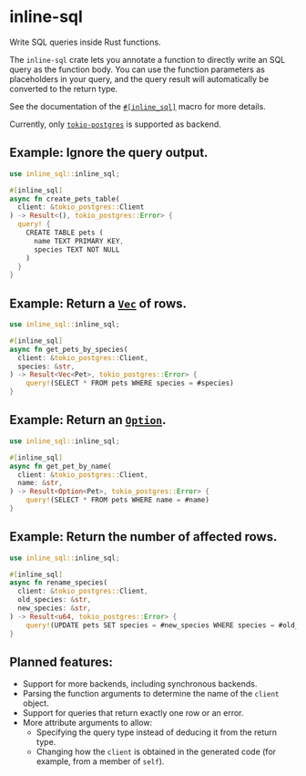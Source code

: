 # inline-sql

Write SQL queries inside Rust functions.

The `inline-sql` crate lets you annotate a function to directly write an SQL query as the function body.
You can use the function parameters as placeholders in your query,
and the query result will automatically be converted to the return type.

See the documentation of the [`#[inline_sql]`][`inline_sql`] macro for more details.

Currently, only [`tokio-postgres`][`tokio_postgres`] is supported as backend.

## Example: Ignore the query output.
```rust
use inline_sql::inline_sql;

#[inline_sql]
async fn create_pets_table(
  client: &tokio_postgres::Client
) -> Result<(), tokio_postgres::Error> {
  query! {
    CREATE TABLE pets (
      name TEXT PRIMARY KEY,
      species TEXT NOT NULL
    )
  }
}
```

## Example: Return a [`Vec`] of rows.
```rust
use inline_sql::inline_sql;

#[inline_sql]
async fn get_pets_by_species(
  client: &tokio_postgres::Client,
  species: &str,
) -> Result<Vec<Pet>, tokio_postgres::Error> {
    query!(SELECT * FROM pets WHERE species = #species)
}
```

## Example: Return an [`Option`].
```rust
use inline_sql::inline_sql;

#[inline_sql]
async fn get_pet_by_name(
  client: &tokio_postgres::Client,
  name: &str,
) -> Result<Option<Pet>, tokio_postgres::Error> {
    query!(SELECT * FROM pets WHERE name = #name)
}
```

## Example: Return the number of affected rows.
```rust
use inline_sql::inline_sql;

#[inline_sql]
async fn rename_species(
  client: &tokio_postgres::Client,
  old_species: &str,
  new_species: &str,
) -> Result<u64, tokio_postgres::Error> {
    query!(UPDATE pets SET species = #new_species WHERE species = #old_species)
}
```

## Planned features:
* Support for more backends, including synchronous backends.
* Parsing the function arguments to determine the name of the `client` object.
* Support for queries that return exactly one row or an error.
* More attribute arguments to allow:
  * Specifying the query type instead of deducing it from the return type.
  * Changing how the `client` is obtained in the generated code (for example, from a member of `self`).

[`inline_sql`]: https://docs.rs/inline-sql/latest/inline_sql/attr.inline_sql.html
[`tokio_postgres`]: https://docs.rs/tokio-postgres
[`Vec`]: https://doc.rust-lang.org/stable/std/vec/struct.Vec.html
[`Option`]: https://doc.rust-lang.org/stable/std/option/enum.Option.html
